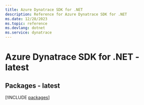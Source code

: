 ```yaml
---
title: Azure Dynatrace SDK for .NET
description: Reference for Azure Dynatrace SDK for .NET
ms.date: 12/28/2023
ms.topic: reference
ms.devlang: dotnet
ms.service: dynatrace
---
```

# Azure Dynatrace SDK for .NET - latest
## Packages - latest
[!INCLUDE [packages](dynatrace-index.md)]